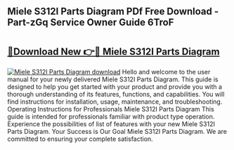 ## Miele S312I Parts Diagram PDf Free Download - Part-zGq Service Owner Guide 6TroF

# <h2><a href="http://dfmyntn.blite.top/?on=Miele+S312I+Parts+Diagram">🔗Download New 👉🔴 Miele S312I Parts Diagram</a></h2>

[![Miele S312I Parts Diagram download](https://i.imgur.com/lujVjoI.png)](http://dfmyntn.blite.top/?on=Miele+S312I+Parts+Diagram)
Hello and welcome to the user manual for your newly delivered Miele S312I Parts Diagram. This guide is designed to help you get started with your product and provide you with a thorough understanding of its features, functions, and capabilities. You will find instructions for installation, usage, maintenance, and troubleshooting. Operating Instructions for Professionals Miele S312I Parts Diagram This guide is intended for professionals familiar with product type operation. Experience the possibilities of list of features with your new Miele S312I Parts Diagram. Your Success is Our Goal Miele S312I Parts Diagram. We are committed to ensuring your complete satisfaction.
